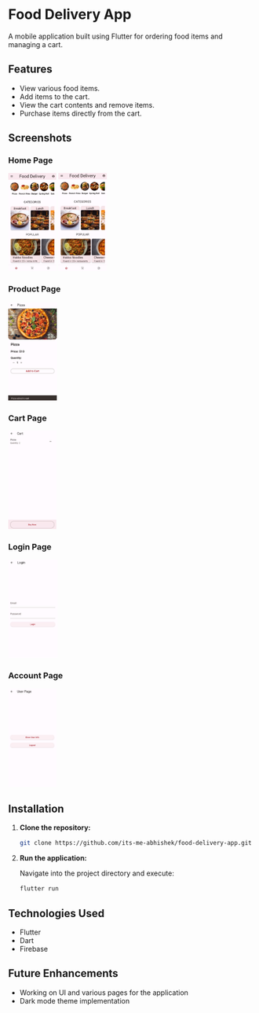 # Food Delivery App

A mobile application built using Flutter for ordering food items and managing a cart.

## Features

- View various food items.
- Add items to the cart.
- View the cart contents and remove items.
- Purchase items directly from the cart.

## Screenshots

### Home Page
<img src="./screenshots/home.jpg" height="200">
<img src="./screenshots/home2.jpg" height="200">

### Product Page
<img src="./screenshots/product.jpg" height="200">

### Cart Page
<img src="./screenshots/cart.jpg" height="200">

### Login Page
<img src="./screenshots/login.jpg" height="200">

### Account Page
<img src="./screenshots/user.jpg" height="200">

## Installation

1. **Clone the repository:**

    ```bash
    git clone https://github.com/its-me-abhishek/food-delivery-app.git
    ```

2. **Run the application:**

    Navigate into the project directory and execute:

    ```bash
    flutter run
    ```

## Technologies Used

- Flutter
- Dart
- Firebase

## Future Enhancements

- Working on UI and various pages for the application
- Dark mode theme implementation

